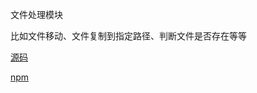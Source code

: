 文件处理模块

比如文件移动、文件复制到指定路径、判断文件是否存在等等

[源码](https://github.com/jprichardson/node-fs-extra)

[npm](https://www.npmjs.com/package/fs-extra)